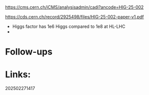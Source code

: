 https://cms.cern.ch/iCMS/analysisadmin/cadi?ancode=HIG-25-002

https://cds.cern.ch/record/2925498/files/HIG-25-002-paper-v1.pdf

- Higgs factor has 1e6 Higgs compared to 1e8 at HL-LHC
- 
# Follow-ups


# Links: 



202502271417

